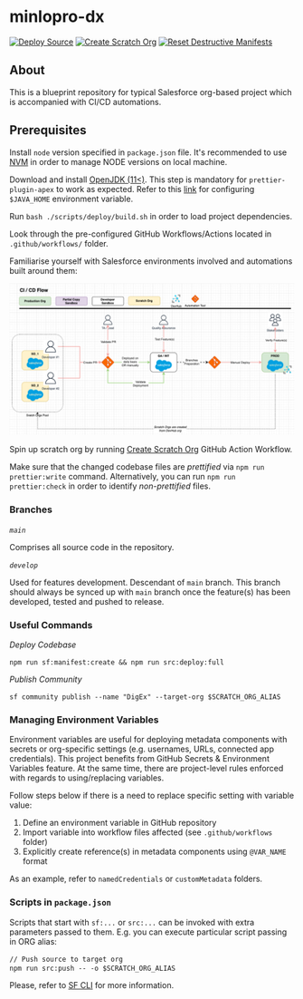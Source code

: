 # minlopro-dx

<span>[![Deploy Source](https://github.com/awesomeandrey/minlopro-dx/actions/workflows/deploy_workflow.yml/badge.svg)](https://github.com/awesomeandrey/minlopro-dx/actions/workflows/deploy_workflow.yml)</span>
<span>[![Create Scratch Org](https://github.com/awesomeandrey/minlopro-dx/actions/workflows/create_scratch_org.yml/badge.svg)](https://github.com/awesomeandrey/minlopro-dx/actions/workflows/create_scratch_org.yml)</span>
<span>[![Reset Destructive Manifests](https://github.com/awesomeandrey/minlopro-dx/actions/workflows/reset_destructive_manifests.yml/badge.svg)](https://github.com/awesomeandrey/minlopro-dx/actions/workflows/reset_destructive_manifests.yml)</span>

## About

This is a blueprint repository for typical Salesforce org-based project which is accompanied with CI/CD automations.

## Prerequisites

Install `node` version specified in `package.json` file. It's recommended to
use [NVM](https://tecadmin.net/install-nvm-macos-with-homebrew/) in order to manage NODE versions on local machine.

Download and install [OpenJDK (11<)](https://sap.github.io/SapMachine/). This step is mandatory
for `prettier-plugin-apex` to work as expected. Refer to
this [link](https://medium.com/@bectorhimanshu/how-to-set-java-home-environment-variable-on-macos-x-10-9-or-later-versions-dd4fa6936899)
for configuring `$JAVA_HOME` environment variable.

Run `bash ./scripts/deploy/build.sh` in order to load project dependencies.

Look through the pre-configured GitHub Workflows/Actions located in `.github/workflows/` folder.

Familiarise yourself with Salesforce environments involved and automations built around them:

![Salesforce Development Workflow](.github/Salesforce_Development_Workflow.png)

Spin up scratch org by
running [Create Scratch Org](https://github.com/awesomeandrey/minlopro-dx/actions/workflows/create_scratch_org.yml)
GitHub Action Workflow.

Make sure that the changed codebase files are _prettified_ via `npm run prettier:write` command.
Alternatively, you can run `npm run prettier:check` in order to identify _non-prettified_ files.

### Branches

_`main`_

Comprises all source code in the repository.

_`develop`_

Used for features development. Descendant of `main` branch. This branch should always be synced up with `main` branch
once the feature(s) has been developed, tested and pushed to release.

### Useful Commands

_Deploy Codebase_

```
npm run sf:manifest:create && npm run src:deploy:full
```

_Publish Community_

```
sf community publish --name "DigEx" --target-org $SCRATCH_ORG_ALIAS
```

### Managing Environment Variables

Environment variables are useful for deploying metadata components with secrets or org-specific settings (e.g.
usernames, URLs, connected app credentials). This project benefits from GitHub Secrets & Environment Variables feature.
At the same time, there are project-level rules enforced with regards to using/replacing variables.

Follow steps below if there is a need to replace specific setting with variable value:

1. Define an environment variable in GitHub repository
2. Import variable into workflow files affected (see `.github/workflows` folder)
3. Explicitly create reference(s) in metadata components using `@VAR_NAME` format

As an example, refer to `namedCredentials` or `customMetadata` folders.

### Scripts in `package.json`

Scripts that start with `sf:...` or `src:...` can be invoked with extra parameters passed to them.
E.g. you can execute particular script passing in ORG alias:

```
// Push source to target org
npm run src:push -- -o $SCRATCH_ORG_ALIAS
```

Please, refer
to [SF CLI](https://developer.salesforce.com/docs/atlas.en-us.sfdx_cli_reference.meta/sfdx_cli_reference/cli_reference_unified.htm)
for more information.
